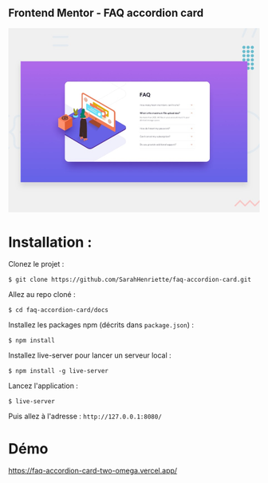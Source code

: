 ## Frontend Mentor - FAQ accordion card
![Design preview for the FAQ accordion card coding challenge](./design/desktop-preview.jpg)

# Installation : 
Clonez le projet :
```
$ git clone https://github.com/SarahHenriette/faq-accordion-card.git
```

Allez au repo cloné :
```
$ cd faq-accordion-card/docs
```

Installez les packages npm (décrits dans `package.json`) :
```
$ npm install
```

Installez live-server pour lancer un serveur local :
```
$ npm install -g live-server
```

Lancez l'application :
```
$ live-server
```

Puis allez à l'adresse : `http://127.0.0.1:8080/`

# Démo 
https://faq-accordion-card-two-omega.vercel.app/